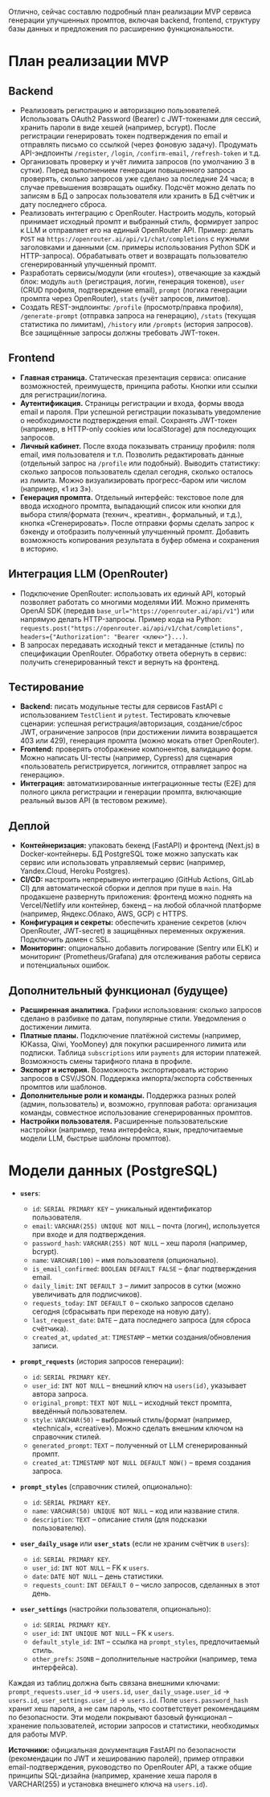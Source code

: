 Отлично, сейчас составлю подробный план реализации MVP сервиса генерации улучшенных промптов, включая backend, frontend, структуру базы данных и предложения по расширению функциональности.


# План реализации MVP

## Backend

* Реализовать регистрацию и авторизацию пользователей. Использовать OAuth2 Password (Bearer) с JWT-токенами для сессий, хранить пароли в виде хешей (например, bcrypt). После регистрации генерировать токен подтверждения по email и отправлять письмо со ссылкой (через фоновую задачу). Продумать API-эндпоинты `/register`, `/login`, `/confirm-email`, `/refresh-token` и т.д.
* Организовать проверку и учёт лимита запросов (по умолчанию 3 в сутки). Перед выполнением генерации повышенного запроса проверять, сколько запросов уже сделано за последние 24 часа; в случае превышения возвращать ошибку. Подсчёт можно делать по записям в БД о запросах пользователя или хранить в БД счётчик и дату последнего сброса.
* Реализовать интеграцию с OpenRouter. Настроить модуль, который принимает исходный промпт и выбранный стиль, формирует запрос к LLM и отправляет его на единый OpenRouter API. Пример: делать `POST` на `https://openrouter.ai/api/v1/chat/completions` с нужными заголовками и данными (см. примеры использования Python SDK и HTTP-запроса). Обрабатывать ответ и возвращать пользователю сгенерированный улучшенный промпт.
* Разработать сервисы/модули (или «routes»), отвечающие за каждый блок: модуль `auth` (регистрация, логин, генерация токенов), `user` (CRUD профиля, подтверждение email), `prompt` (логика генерации промпта через OpenRouter), `stats` (учёт запросов, лимитов).
* Создать REST-эндпоинты: `/profile` (просмотр/правка профиля), `/generate-prompt` (отправка запроса на генерацию), `/stats` (текущая статистика по лимитам), `/history` или `/prompts` (история запросов). Все защищённые запросы должны требовать JWT-токен.

## Frontend

* **Главная страница.** Статическая презентация сервиса: описание возможностей, преимуществ, принципа работы. Кнопки или ссылки для регистрации/логина.
* **Аутентификация.** Страницы регистрации и входа, формы ввода email и пароля. При успешной регистрации показывать уведомление о необходимости подтверждения email. Сохранять JWT-токен (например, в HTTP-only cookies или localStorage) для последующих запросов.
* **Личный кабинет.** После входа показывать страницу профиля: поля email, имя пользователя и т.п. Позволить редактировать данные (отдельный запрос на `/profile` или подобный). Выводить статистику: сколько запросов пользователь сделал сегодня, сколько осталось из лимита. Можно визуализировать прогресс-баром или числом (например, «1 из 3»).
* **Генерация промпта.** Отдельный интерфейс: текстовое поле для ввода исходного промпта, выпадающий список или кнопки для выбора стиля/формата (технич., креативн., формальный, и т.д.), кнопка «Сгенерировать». После отправки формы сделать запрос к бэкенду и отобразить полученный улучшенный промпт. Добавить возможность копирования результата в буфер обмена и сохранения в историю.

## Интеграция LLM (OpenRouter)

* Подключение OpenRouter: использовать их единый API, который позволяет работать со многими моделями ИИ. Можно применять OpenAI SDK (передав `base_url="https://openrouter.ai/api/v1"`) или напрямую делать HTTP-запросы. Пример кода на Python: `requests.post("https://openrouter.ai/api/v1/chat/completions", headers={"Authorization": "Bearer <ключ>"}...)`.
* В запросах передавать исходный текст и метаданные (стиль) по спецификации OpenRouter. Обработку ответа обернуть в сервис: получить сгенерированный текст и вернуть на фронтенд.

## Тестирование

* **Backend:** писать модульные тесты для сервисов FastAPI с использованием `TestClient` и `pytest`. Тестировать ключевые сценарии: успешная регистрация/авторизация, создание/сброс JWT, ограничение запросов (при достижении лимита возвращается 403 или 429), генерация промпта (можно мокать ответ OpenRouter).
* **Frontend:** проверять отображение компонентов, валидацию форм. Можно написать UI-тесты (например, Cypress) для сценария «пользователь регистрируется, логинится, отправляет запрос на генерацию».
* **Интеграция:** автоматизированные интеграционные тесты (E2E) для полного цикла регистрации и генерации промпта, включающие реальный вызов API (в тестовом режиме).

## Деплой

* **Контейнеризация:** упаковать бекенд (FastAPI) и фронтенд (Next.js) в Docker-контейнеры. БД PostgreSQL тоже можно запускать как сервис или использовать управляемый сервис (например, Yandex.Cloud, Heroku Postgres).
* **CI/CD:** настроить непрерывную интеграцию (GitHub Actions, GitLab CI) для автоматической сборки и деплоя при пуше в `main`. На продакшене развернуть приложения: фронтенд можно поднять на Vercel/Netlify или контейнер, бэкенд – на любой облачной платформе (например, Яндекс.Облако, AWS, GCP) с HTTPS.
* **Конфигурация и секреты:** обеспечить хранение секретов (ключ OpenRouter, JWT-secret) в защищённых переменных окружения. Подключить домен с SSL.
* **Мониторинг:** опционально добавить логирование (Sentry или ELK) и мониторинг (Prometheus/Grafana) для отслеживания работы сервиса и потенциальных ошибок.

## Дополнительный функционал (будущее)

* **Расширенная аналитика.** Графики использования: сколько запросов сделано в разбивке по датам, популярные стили. Уведомления о достижении лимита.
* **Платные планы.** Подключение платёжной системы (например, ЮKassa, Qiwi, YooMoney) для покупки расширенного лимита или подписки. Таблица `subscriptions` или `payments` для истории платежей. Возможность смены тарифного плана в профиле.
* **Экспорт и история.** Возможность экспортировать историю запросов в CSV/JSON. Поддержка импорта/экспорта собственных промптов или шаблонов.
* **Дополнительные роли и команды.** Поддержка разных ролей (админ, пользователь) и, возможно, групповая работа: организация команды, совместное использование сгенерированных промптов.
* **Настройки пользователя.** Расширенные пользовательские настройки (например, тема интерфейса, язык, предпочитаемые модели LLM, быстрые шаблоны промптов).

# Модели данных (PostgreSQL)

* **`users`**:

  * `id`: `SERIAL PRIMARY KEY` – уникальный идентификатор пользователя.
  * `email`: `VARCHAR(255) UNIQUE NOT NULL` – почта (логин), используется при входе и для подтверждения.
  * `password_hash`: `VARCHAR(255) NOT NULL` – хеш пароля (например, bcrypt).
  * `name`: `VARCHAR(100)` – имя пользователя (опционально).
  * `is_email_confirmed`: `BOOLEAN DEFAULT FALSE` – флаг подтверждения email.
  * `daily_limit`: `INT DEFAULT 3` – лимит запросов в сутки (можно увеличивать для подписчиков).
  * `requests_today`: `INT DEFAULT 0` – сколько запросов сделано сегодня (сбрасывать при переходе на новую дату).
  * `last_request_date`: `DATE` – дата последнего запроса (для сброса счётчика).
  * `created_at`, `updated_at`: `TIMESTAMP` – метки создания/обновления записи.

* **`prompt_requests`** (история запросов генерации):

  * `id`: `SERIAL PRIMARY KEY`.
  * `user_id`: `INT NOT NULL` – внешний ключ на `users(id)`, указывает автора запроса.
  * `original_prompt`: `TEXT NOT NULL` – исходный текст промпта, введённый пользователем.
  * `style`: `VARCHAR(50)` – выбранный стиль/формат (например, «technical», «creative»). Можно сделать внешним ключом на справочник стилей.
  * `generated_prompt`: `TEXT` – полученный от LLM сгенерированный промпт.
  * `created_at`: `TIMESTAMP NOT NULL DEFAULT NOW()` – время создания запроса.

* **`prompt_styles`** (справочник стилей, опционально):

  * `id`: `SERIAL PRIMARY KEY`.
  * `name`: `VARCHAR(50) UNIQUE NOT NULL` – код или название стиля.
  * `description`: `TEXT` – описание стиля (для подсказки пользователю).

* **`user_daily_usage`** или **`user_stats`** (если не храним счётчик в `users`):

  * `id`: `SERIAL PRIMARY KEY`.
  * `user_id`: `INT NOT NULL` – FK к `users`.
  * `date`: `DATE NOT NULL` – день статистики.
  * `requests_count`: `INT DEFAULT 0` – число запросов, сделанных в этот день.

* **`user_settings`** (настройки пользователя, опционально):

  * `id`: `SERIAL PRIMARY KEY`.
  * `user_id`: `INT UNIQUE NOT NULL` – FK к `users`.
  * `default_style_id`: `INT` – ссылка на `prompt_styles`, предпочитаемый стиль.
  * `other_prefs`: `JSONB` – дополнительные настройки (например, тема интерфейса).

Каждая из таблиц должна быть связана внешними ключами: `prompt_requests.user_id` → `users.id`, `user_daily_usage.user_id` → `users.id`, `user_settings.user_id` → `users.id`. Поле `users.password_hash` хранит хеш пароля, а не сам пароль, что соответствует рекомендациям по безопасности. Эти модели покрывают базовый функционал – хранение пользователей, истории запросов и статистики, необходимых для работы MVP.

**Источники:** официальная документация FastAPI по безопасности (рекомендации по JWT и хешированию паролей), пример отправки email-подтверждения, руководство по OpenRouter API, а также общие принципы SQL-дизайна (например, хранение хеша пароля в VARCHAR(255) и установка внешнего ключа на `users.id`).
